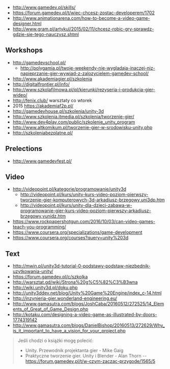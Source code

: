 - http://www.gamedev.pl/skills/
- https://forum.gamedev.pl/t/wiec-chcesz-zostac-developerem/1702
- http://www.animationarena.com/how-to-become-a-video-game-designer.html
- http://www.gram.pl/artykul/2015/02/11/chcesz-robic-gry-sprawdz-gdzie-sie-tego-nauczysz.shtml

## Workshops

- http://gamedevschool.pl/
  - http://polygamia.pl/twoje-weekendy-nie-wygladaja-inaczej-niz-napieprzanie-gier-wywiad-z-zalozycielem-gamedev-school/
- http://www.akademiagier.pl/szkolenia
- http://digitalfrontier.pl/info/
- http://www.szkolafilmowa.pl/pl/kierunki/rezyseria-i-produkcja-gier-wideo/
- http://fenix.club/ warsztaty co wtorek
- 2015 https://akademiaf2p.pl/
- http://gamedevhouse.pl/szkolenia/unity-3d
- http://www.szkolenia.itmedia.pl/szkolenia/tworzenie-gier/
- http://www.dev4play.com/public/szkolenie_unity_program
- http://www.altkomikum.pl/tworzenie-gier-w-srodowisku-unity.php
- http://szkoleniabezplatne.pl/

## Prelections

- http://www.gamedevfest.pl/

## Video

- http://videopoint.pl/kategorie/programowanie/unity3d
  - http://videopoint.pl/kurs/unity-kurs-video-poziom-pierwszy-tworzenie-gier-komputerowych-3d-arkadiusz-brzegowy,uni3dp.htm
  - http://videopoint.pl/kurs/unity-dla-dzieci-zabawa-w-programowanie-gier-kurs-video-poziom-pierwszy-arkadiusz-brzegowy,vunidz.htm
- https://www.rockpapershotgun.com/2016/10/03/can-video-games-teach-you-programming/
- https://www.coursera.org/specializations/game-development
- https://www.coursera.org/courses?query=unity%203d

## Text


- http://mwin.pl/unity3d-tutorial-0-podstawy-podstaw-niezbednik-uzytkowania-unity/
- https://forum.gamedev.pl/c/szkolka
- http://warsztat.gd/wiki/Strona%20g%C5%82%C3%B3wna
- http://wiki.unity3d.pl/doku.php
- http://unity3ddev.net/blog/Unity%20Game%20Engine/index_c-14.html
- http://inzynieria-gier.wonderland-engineering.eu/
- http://www.gamasutra.com/blogs/JoshCaba/20160512/272525/14_Elements_of_Great_of_Game_Design.php
- http://kotaku.com/designing-a-video-game-as-illustrated-by-doors-1774319142
- http://www.gamasutra.com/blogs/DanielBishop/20160513/272629/Why_is_it_important_to_have_a_vision_for_your_project.php

>Jeśli chodzi o książki mogę polecić:
>- Unity. Przewodnik projektanta gier - Mike Gaig
>- Praktyczne tworzenie gier. Unity i Blender - Alan Thorn
>-- https://forum.gamedev.pl/t/w-czym-zaczac-przygode/1565/5
